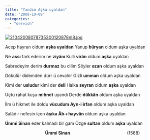 ```yaml
---
title: "Yandım Aşka uyaldan"
date: "2008-10-09"
categories: 
  - "dervish"
---
```


[![21042008078735300120878nl8.jpg](/uploads/2008/10/21042008078735300120878nl8.jpg)](/uploads/2008/10/21042008078735300120878nl8.jpg "21042008078735300120878nl8.jpg")

Acep hayran oldum **aşka uyaldan** Yanup **büryan** oldum aşka uyaldan

Ne **assı** fark ederim ne **ziyânı** Külli **virân** oldum **aşka** uyaldan

Sabredeyim derim **durmaz** bu dilim Söyler **ozan** oldum aşka uyaldan

Dökülür didemden dürr ü cevahir Gizli **umman** oldum aşka uyaldan

Kimi der **usludur** kimi der **deli** Halka **seyran** oldum **aşka** uyaldan

Uçtu rahat kuşu **mihnet** uyandı Derde **dükkân** oldum aşka uyaldan

İlm ü hikmet ile doldu **vücudum Ayn-i irfan** oldum aşka uyaldan

Salâdır nefesin içen **âşıka Âb-ı hayvân** oldum aşka uyaldan

**Ümmi Sinan** eder kalmadı bir gam Özge **sultan** oldum **aşka** uyaldan

                                 **Ümmi Sinan**                                               (1568)
